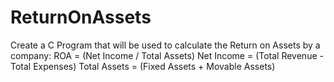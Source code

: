 # ReturnOnAssets
Create a C Program that will be used to calculate the Return on Assets by a company:
ROA = (Net Income / Total Assets)
Net Income = (Total Revenue - Total Expenses)
Total Assets = (Fixed Assets + Movable Assets)
